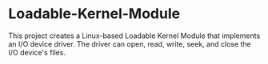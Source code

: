 # Loadable-Kernel-Module
This project creates a Linux-based Loadable Kernel Module that implements an I/O device driver. The driver can open, read, write, seek, and close the I/O device's files.
